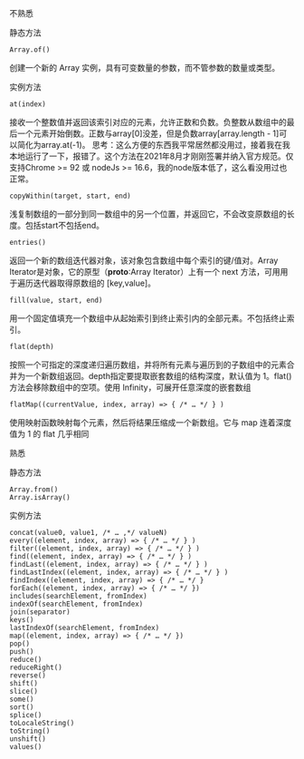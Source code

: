 不熟悉

静态方法
```
Array.of()
```
创建一个新的 Array 实例，具有可变数量的参数，而不管参数的数量或类型。

实例方法
```
at(index)
```
接收一个整数值并返回该索引对应的元素，允许正数和负数。负整数从数组中的最后一个元素开始倒数。正数与array[0]没差，但是负数array[array.length - 1]可以简化为array.at(-1)。
思考：这么方便的东西我平常居然都没用过，接着我在我本地运行了一下，报错了。这个方法在2021年8月才刚刚签署并纳入官方规范。仅支持Chrome >= 92 或 nodeJs >= 16.6，我的node版本低了，这么看没用过也正常。

```
copyWithin(target, start, end)
```
浅复制数组的一部分到同一数组中的另一个位置，并返回它，不会改变原数组的长度。包括start不包括end。
```
entries()
```
返回一个新的数组迭代器对象，该对象包含数组中每个索引的键/值对。Array Iterator是对象，它的原型（__proto__:Array Iterator）上有一个 next 方法，可用用于遍历迭代器取得原数组的 [key,value]。
```
fill(value, start, end)
```
用一个固定值填充一个数组中从起始索引到终止索引内的全部元素。不包括终止索引。
```
flat(depth)
```
按照一个可指定的深度递归遍历数组，并将所有元素与遍历到的子数组中的元素合并为一个新数组返回。depth指定要提取嵌套数组的结构深度，默认值为 1。flat() 方法会移除数组中的空项。使用 Infinity，可展开任意深度的嵌套数组
```
flatMap((currentValue, index, array) => { /* … */ } )
```
使用映射函数映射每个元素，然后将结果压缩成一个新数组。它与 map 连着深度值为 1 的 flat 几乎相同

熟悉

静态方法
```
Array.from()
Array.isArray()
```
实例方法
```
concat(value0, value1, /* … ,*/ valueN)
every((element, index, array) => { /* … */ } )
filter((element, index, array) => { /* … */ } )
find((element, index, array) => { /* … */ } )
findLast((element, index, array) => { /* … */ } )
findLastIndex((element, index, array) => { /* … */ } )
findIndex((element, index, array) => { /* … */ } 
forEach((element, index, array) => { /* … */ })
includes(searchElement, fromIndex)
indexOf(searchElement, fromIndex)
join(separator)
keys()
lastIndexOf(searchElement, fromIndex)
map((element, index, array) => { /* … */ })
pop()
push()
reduce()
reduceRight()
reverse()
shift()
slice()
some()
sort()
splice()
toLocaleString()
toString()
unshift()
values()
```